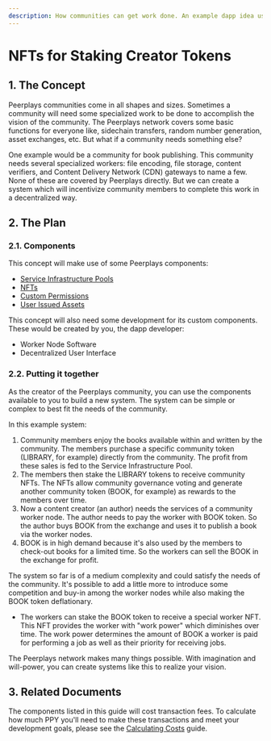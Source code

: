 ```yaml
---
description: How communities can get work done. An example dapp idea using Peerplays.
---
```


# NFTs for Staking Creator Tokens

## 1. The Concept

Peerplays communities come in all shapes and sizes. Sometimes a community will need some specialized work to be done to accomplish the vision of the community. The Peerplays network covers some basic functions for everyone like, sidechain transfers, random number generation, asset exchanges, etc. But what if a community needs something else?

One example would be a community for book publishing. This community needs several specialized workers: file encoding, file storage, content verifiers, and Content Delivery Network \(CDN\) gateways to name a few. None of these are covered by Peerplays directly. But we can create a system which will incentivize community members to complete this work in a decentralized way.

## 2. The Plan

### 2.1. Components

This concept will make use of some Peerplays components:

* [Service Infrastructure Pools](https://community.peerplays.tech/technology/intro-to-peerplays-liquidity-pools/service-infrastructure-pools)
* [NFTs](https://devs.peerplays.tech/development-guides/nft-minting)
* [Custom Permissions](https://devs.peerplays.tech/development-guides/introduction-to-permissions)
* [User Issued Assets](https://devs.peerplays.tech/development-guides/creating-user-issued-assets)

This concept will also need some development for its custom components. These would be created by you, the dapp developer:

* Worker Node Software
* Decentralized User Interface

### 2.2. Putting it together

As the creator of the Peerplays community, you can use the components available to you to build a new system. The system can be simple or complex to best fit the needs of the community.

In this example system:

1. Community members enjoy the books available within and written by the community. The members purchase a specific community token \(LIBRARY, for example\) directly from the community. The profit from these sales is fed to the Service Infrastructure Pool.
2. The members then stake the LIBRARY tokens to receive community NFTs. The NFTs allow community governance voting and generate another community token \(BOOK, for example\) as rewards to the members over time.
3. Now a content creator \(an author\) needs the services of a community worker node. The author needs to pay the worker with BOOK token. So the author buys BOOK from the exchange and uses it to publish a book via the worker nodes.
4. BOOK is in high demand because it's also used by the members to check-out books for a limited time. So the workers can sell the BOOK in the exchange for profit.

The system so far is of a medium complexity and could satisfy the needs of the community. It's possible to add a little more to introduce some competition and buy-in among the worker nodes while also making the BOOK token deflationary.

* The workers can stake the BOOK token to receive a special worker NFT. This NFT provides the worker with "work power" which diminishes over time. The work power determines the amount of BOOK a worker is paid for performing a job as well as their priority for receiving jobs.

The Peerplays network makes many things possible. With imagination and will-power, you can create systems like this to realize your vision.

## 3. Related Documents

The components listed in this guide will cost transaction fees. To calculate how much PPY you'll need to make these transactions and meet your development goals, please see the [Calculating Costs](../development-guides/calculating-costs.md) guide.



